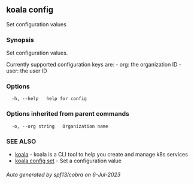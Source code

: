 ## koala config

Set configuration values

### Synopsis

Set configuration values.

Currently supported configuration keys are:
	- org: the organization ID
	- user: the user ID

### Options

```
  -h, --help   help for config
```

### Options inherited from parent commands

```
  -o, --org string   Organization name
```

### SEE ALSO

* [koala](koala.md)	 - koala is a CLI tool to help you create and manage k8s services
* [koala config set](koala_config_set.md)	 - Set a configuration value

###### Auto generated by spf13/cobra on 6-Jul-2023
